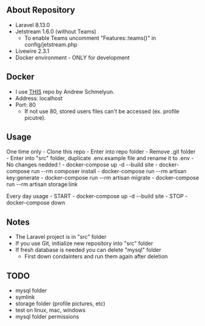 ## About Repository
  - Laravel 8.13.0
  - Jetstream 1.6.0 (without Teams)
    - To enable Teams uncomment "Features::teams()" in config/jetstream.php
  - Livewire 2.3.1
  - Docker environment - ONLY for development

## Docker
  - I use <a href="https://github.com/aschmelyun/docker-compose-laravel">THIS</a> repo by Andrew Schmelyun.
  - Address: localhost
  - Port: 80
    - If not use 80, stored users files can't be accessed (ex. profile picutre).

## Usage
  One time only
    - Clone this repo
    - Enter into repo folder
    - Remove .git folder
    - Enter into "src" folder, duplicate .env.example file and rename it to .env
      - No changes nedded !
    - docker-compose up -d --build site
    - docker-compose run --rm composer install
    - docker-compose run --rm artisan key:generate
    - docker-compose run --rm artisan migrate
    - docker-compose run --rm artisan storage:link

  Every day usage
    - START - docker-compose up -d --build site
    - STOP - docker-compose down

## Notes
  - The Laravel project is in "src" folder
  - If you use Git, initialize new repository into "src" folder
  - If fresh database is needed you can delete "mysql" folder
    - First down condainters and run them again after deletion


## TODO
  - mysql folder
  - symlink
  - storage folder (profile pictures, etc)
  - test on linux, mac, windows
  - mysql folder permissions